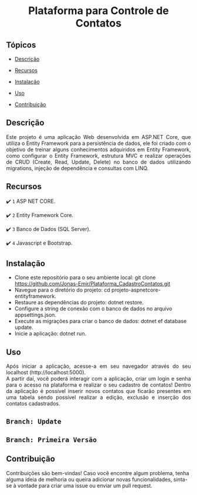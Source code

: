 <h1 align="center">Plataforma para Controle de Contatos</h1> 

## Tópicos 

- [Descrição](#descricao)

- [Recursos](#recursos)

- [Instalação](#instalacao)

- [Uso](#uso)

- [Contribuição](#contribuicao)


## Descrição

<p align="justify">
Este projeto é uma aplicação Web desenvolvida em ASP.NET Core, que utiliza o Entity Framework para a persistência de dados, ele foi criado com o objetivo de treinar alguns conhecimentos adquiridos em Entity Framework, como configurar o Entity Framework, estrutura MVC e realizar operações de CRUD (Create, Read, Update, Delete) no banco de dados utilizando migrations, injeção de dependência e consultas com LINQ.
</p>


## Recursos

:heavy_check_mark: `1` ASP NET CORE.

:heavy_check_mark: `2` Entity Framework Core.

:heavy_check_mark: `3` Banco de Dados (SQL Server).

:heavy_check_mark: `4` Javascript e Bootstrap.


## Instalação

<p>  
  
- Clone este repositório para o seu ambiente local: git clone https://github.com/Jonas-Emir/Plataforma_CadastroContatos.git
- Navegue para o diretório do projeto: cd projeto-aspnetcore-entityframework.
- Restaure as dependências do projeto: dotnet restore.
- Configure a string de conexão com o banco de dados no arquivo appsettings.json.
- Execute as migrações para criar o banco de dados: dotnet ef database update.
- Inicie a aplicação: dotnet run.
  
</p>

## Uso
<p align="justify">Após iniciar a aplicação, acesse-a em seu navegador através do seu localhost (http://localhost:5000). <br>
A partir daí, você poderá interagir com a aplicação, criar um login e senha para o acesso na plataforma e realizar o seu cadastro de contatos! Dentro da aplicação é possível inserir novos contatos que ficarão presentes em uma tabela sendo possível realizar a edição, exclusão e inserção dos contatos cadastrados.</p>

## `Branch: Update`

## `Branch: Primeira Versão`

## Contribuição
<p>Contribuições são bem-vindas! Caso você encontre algum problema, tenha alguma ideia de melhoria ou queira adicionar novas funcionalidades, sinta-se à vontade para criar uma issue ou enviar um pull request.</p>

